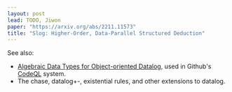 ```yaml
---
layout: post
lead: TODO, Jiwon
paper: "https://arxiv.org/abs/2211.11573"
title: "Slog: Higher-Order, Data-Parallel Structured Deduction"
---
```


See also:
- [Algebraic Data Types for Object-oriented Datalog](https://codeql.github.com/publications/algebraic-data-types.pdf), used in Github's [CodeQL](https://codeql.github.com/) system.
- The chase, datalog+-, existential rules, and other extensions to datalog.
